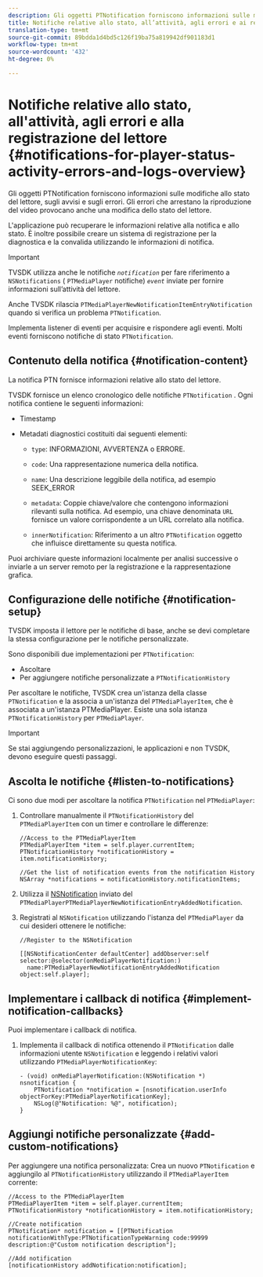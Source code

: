 ```yaml
---
description: Gli oggetti PTNotification forniscono informazioni sulle modifiche allo stato del lettore, sugli avvisi e sugli errori. Gli errori che arrestano la riproduzione del video provocano anche una modifica dello stato del lettore.
title: Notifiche relative allo stato, all’attività, agli errori e ai registri del lettore
translation-type: tm+mt
source-git-commit: 89bdda1d4bd5c126f19ba75a819942df901183d1
workflow-type: tm+mt
source-wordcount: '432'
ht-degree: 0%

---
```



# Notifiche relative allo stato, all&#39;attività, agli errori e alla registrazione del lettore {#notifications-for-player-status-activity-errors-and-logs-overview}

Gli oggetti PTNotification forniscono informazioni sulle modifiche allo stato del lettore, sugli avvisi e sugli errori. Gli errori che arrestano la riproduzione del video provocano anche una modifica dello stato del lettore.

L&#39;applicazione può recuperare le informazioni relative alla notifica e allo stato. È inoltre possibile creare un sistema di registrazione per la diagnostica e la convalida utilizzando le informazioni di notifica.

>[!IMPORTANT]
>
>TVSDK utilizza anche le notifiche *`notification`* per fare riferimento a `NSNotifications` ( `PTMediaPlayer` notifiche) *`event`* inviate per fornire informazioni sull’attività del lettore.

Anche TVSDK rilascia `PTMediaPlayerNewNotificationItemEntryNotification` quando si verifica un problema `PTNotification`.

Implementa listener di eventi per acquisire e rispondere agli eventi. Molti eventi forniscono notifiche di stato `PTNotification`.

## Contenuto della notifica {#notification-content}

La notifica PTN fornisce informazioni relative allo stato del lettore.

TVSDK fornisce un elenco cronologico delle notifiche `PTNotification` . Ogni notifica contiene le seguenti informazioni:

* Timestamp
* Metadati diagnostici costituiti dai seguenti elementi:

   * `type`: INFORMAZIONI, AVVERTENZA o ERRORE.
   * `code`: Una rappresentazione numerica della notifica.
   * `name`: Una descrizione leggibile della notifica, ad esempio SEEK_ERROR
   * `metadata`: Coppie chiave/valore che contengono informazioni rilevanti sulla notifica. Ad esempio, una chiave denominata `URL` fornisce un valore corrispondente a un URL correlato alla notifica.

   * `innerNotification`: Riferimento a un altro  `PTNotification` oggetto che influisce direttamente su questa notifica.

Puoi archiviare queste informazioni localmente per analisi successive o inviarle a un server remoto per la registrazione e la rappresentazione grafica.

## Configurazione delle notifiche {#notification-setup}

TVSDK imposta il lettore per le notifiche di base, anche se devi completare la stessa configurazione per le notifiche personalizzate.

Sono disponibili due implementazioni per `PTNotification`:

* Ascoltare
* Per aggiungere notifiche personalizzate a `PTNotificationHistory`

Per ascoltare le notifiche, TVSDK crea un&#39;istanza della classe `PTNotification` e la associa a un&#39;istanza del `PTMediaPlayerItem`, che è associata a un&#39;istanza PTMediaPlayer. Esiste una sola istanza `PTNotificationHistory` per `PTMediaPlayer`.

>[!IMPORTANT]
>
>Se stai aggiungendo personalizzazioni, le applicazioni e non TVSDK, devono eseguire questi passaggi.

## Ascolta le notifiche {#listen-to-notifications}

Ci sono due modi per ascoltare la notifica `PTNotification` nel `PTMediaPlayer`:

1. Controllare manualmente il `PTNotificationHistory` del `PTMediaPlayerItem` con un timer e controllare le differenze:

   ```
   //Access to the PTMediaPlayerItem  
   PTMediaPlayerItem *item = self.player.currentItem; 
   PTNotificationHistory *notificationHistory = item.notificationHistory; 
   
   //Get the list of notification events from the notification History  
   NSArray *notifications = notificationHistory.notificationItems;
   ```

1. Utilizza il [NSNotification](https://developer.apple.com/library/mac/%23documentation/Cocoa/Reference/Foundation/Classes/NSNotification_Class/Reference/Reference.html) inviato del `PTMediaPlayerPTMediaPlayerNewNotificationEntryAddedNotification`.
1. Registrati al `NSNotification` utilizzando l&#39;istanza del `PTMediaPlayer` da cui desideri ottenere le notifiche:

   ```
   //Register to the NSNotification 
   
   [[NSNotificationCenter defaultCenter] addObserver:self selector:@selector(onMediaPlayerNotification:)  
     name:PTMediaPlayerNewNotificationEntryAddedNotification object:self.player];
   ```

## Implementare i callback di notifica {#implement-notification-callbacks}

Puoi implementare i callback di notifica.

1. Implementa il callback di notifica ottenendo il `PTNotification` dalle informazioni utente `NSNotification` e leggendo i relativi valori utilizzando `PTMediaPlayerNotificationKey`:

   ```
   - (void) onMediaPlayerNotification:(NSNotification *) nsnotification { 
       PTNotification *notification = [nsnotification.userInfo objectForKey:PTMediaPlayerNotificationKey]; 
       NSLog(@"Notification: %@", notification); 
   }
   ```

## Aggiungi notifiche personalizzate {#add-custom-notifications}

Per aggiungere una notifica personalizzata:
Crea un nuovo `PTNotification` e aggiungilo al `PTNotificationHistory` utilizzando il `PTMediaPlayerItem` corrente:

```
//Access to the PTMediaPlayerItem  
PTMediaPlayerItem *item = self.player.currentItem; 
PTNotificationHistory *notificationHistory = item.notificationHistory; 
 
//Create notification 
PTNotification* notification = [[PTNotification notificationWithType:PTNotificationTypeWarning code:99999 description:@"Custom notification description"]; 
 
//Add notification 
[notificationHistory addNotification:notification];
```

